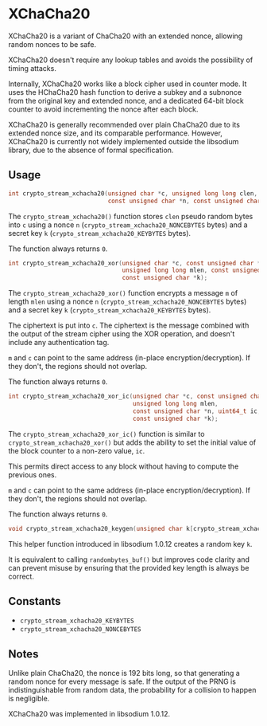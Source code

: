 # XChaCha20

XChaCha20 is a variant of ChaCha20 with an extended nonce, allowing random
nonces to be safe.

XChaCha20 doesn't require any lookup tables and avoids the possibility of timing
attacks.

Internally, XChaCha20 works like a block cipher used in counter mode. It uses
the HChaCha20 hash function to derive a subkey and a subnonce from the original
key and extended nonce, and a dedicated 64-bit block counter to avoid
incrementing the nonce after each block.

XChaCha20 is generally recommended over plain ChaCha20 due to its extended nonce
size, and its comparable performance. However, XChaCha20 is currently not widely
implemented outside the libsodium library, due to the absence of formal
specification.

## Usage

```c
int crypto_stream_xchacha20(unsigned char *c, unsigned long long clen,
                            const unsigned char *n, const unsigned char *k);
```

The `crypto_stream_xchacha20()` function stores `clen` pseudo random bytes into
`c` using a nonce `n` (`crypto_stream_xchacha20_NONCEBYTES` bytes) and a secret
key `k` (`crypto_stream_xchacha20_KEYBYTES` bytes).

The function always returns `0`.

```c
int crypto_stream_xchacha20_xor(unsigned char *c, const unsigned char *m,
                                unsigned long long mlen, const unsigned char *n,
                                const unsigned char *k);
```

The `crypto_stream_xchacha20_xor()` function encrypts a message `m` of length
`mlen` using a nonce `n` (`crypto_stream_xchacha20_NONCEBYTES` bytes) and a
secret key `k` (`crypto_stream_xchacha20_KEYBYTES` bytes).

The ciphertext is put into `c`. The ciphertext is the message combined with the
output of the stream cipher using the XOR operation, and doesn't include any
authentication tag.

`m` and `c` can point to the same address (in-place encryption/decryption). If
they don't, the regions should not overlap.

The function always returns `0`.

```c
int crypto_stream_xchacha20_xor_ic(unsigned char *c, const unsigned char *m,
                                   unsigned long long mlen,
                                   const unsigned char *n, uint64_t ic,
                                   const unsigned char *k);
```

The `crypto_stream_xchacha20_xor_ic()` function is similar to
`crypto_stream_xchacha20_xor()` but adds the ability to set the initial value of
the block counter to a non-zero value, `ic`.

This permits direct access to any block without having to compute the previous
ones.

`m` and `c` can point to the same address (in-place encryption/decryption). If
they don't, the regions should not overlap.

The function always returns `0`.

```c
void crypto_stream_xchacha20_keygen(unsigned char k[crypto_stream_xchacha20_KEYBYTES]);
```

This helper function introduced in libsodium 1.0.12 creates a random key `k`.

It is equivalent to calling `randombytes_buf()` but improves code clarity and
can prevent misuse by ensuring that the provided key length is always be
correct.

## Constants

* `crypto_stream_xchacha20_KEYBYTES`
* `crypto_stream_xchacha20_NONCEBYTES`

## Notes

Unlike plain ChaCha20, the nonce is 192 bits long, so that generating a random
nonce for every message is safe. If the output of the PRNG is indistinguishable
from random data, the probability for a collision to happen is negligible.

XChaCha20 was implemented in libsodium 1.0.12.
